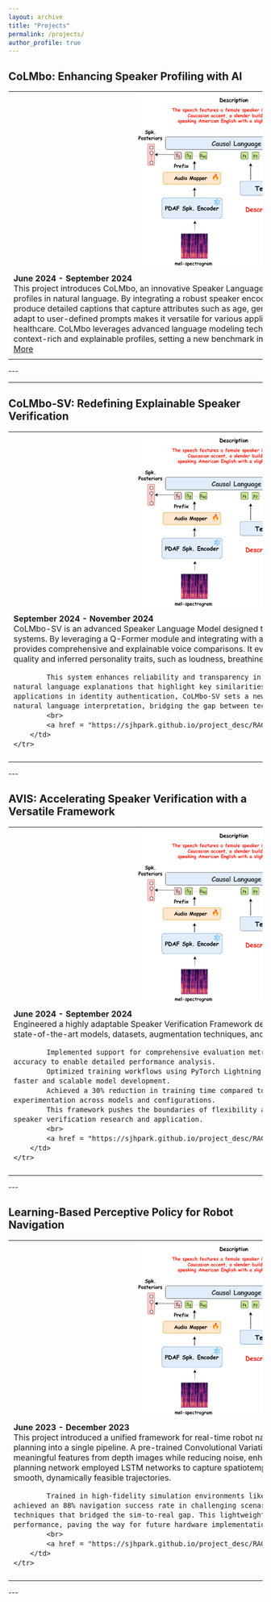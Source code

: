 ```yaml
---
layout: archive
title: "Projects"
permalink: /projects/
author_profile: true
---
```


## CoLMbo: Enhancing Speaker Profiling with AI
<table style="border: none; border-collapse: collapse;">
    <tr>
        <td style="padding: 0px; border: none;">
            <div style="width: 900px; height: 350px; border-radius: 15px; overflow: visible; text-align: center;">
                <img src="../images/colombo.png" alt="Project Image" style="width: 100%; height: 100%; object-fit: contain;">
            </div>
        </td>
    </tr>
    <tr>
        <td style="padding: 10px; border: none; vertical-align: top; font-size: 16px;">
            <b>June 2024 - September 2024</b><br>
            This project introduces CoLMbo, an innovative Speaker Language Model designed to generate descriptive speaker profiles in natural language. By integrating a robust speaker encoder with prompt-based conditioning, CoLMbo can produce detailed captions that capture attributes such as age, gender, accent, and dialect. The model's ability to adapt to user-defined prompts makes it versatile for various applications, including forensics, customer service, and healthcare. CoLMbo leverages advanced language modeling techniques and speaker embeddings to provide context-rich and explainable profiles, setting a new benchmark in speaker recognition systems.
            <br>
            <a href = "https://sjhpark.github.io/project_desc/RAG">More</a>
        </td>
    </tr>
</table>
---

---

## CoLMbo-SV: Redefining Explainable Speaker Verification
<table style="border: none; border-collapse: collapse;">
    <tr>
        <td style="padding: 0px; border: none;">
            <div style="width: 900px; height: 350px; border-radius: 15px; overflow: visible; text-align: center;">
                <img src="../images/colombo.png" alt="Project Image" style="width: 100%; height: 100%; object-fit: contain;">
            </div>
        </td>
    </tr>
    <tr>
        <td style="padding: 10px; border: none; vertical-align: top; font-size: 16px;">
            <b>September 2024 - November 2024</b><br>
            CoLMbo-SV is an advanced Speaker Language Model designed to transform traditional speaker verification systems. By leveraging a Q-Former module and integrating with a Large Language Model (LLM), CoLMbo-SV provides comprehensive and explainable voice comparisons. It evaluates two speech inputs to analyze both voice quality and inferred personality traits, such as loudness, breathiness, and OCEAN personality dimensions.

            This system enhances reliability and transparency in speaker verification tasks by generating natural language explanations that highlight key similarities and differences between speakers. With applications in identity authentication, CoLMbo-SV sets a new benchmark for combining audio processing with natural language interpretation, bridging the gap between technical precision and user-friendly insights.
            <br>
            <a href = "https://sjhpark.github.io/project_desc/RAG">More</a>
        </td>
    </tr>
</table>
---


## AVIS: Accelerating Speaker Verification with a Versatile Framework
<table style="border: none; border-collapse: collapse;">
    <tr>
        <td style="padding: 0px; border: none;">
            <div style="width: 900px; height: 350px; border-radius: 15px; overflow: visible; text-align: center;">
                <img src="../images/colombo.png" alt="Project Image" style="width: 100%; height: 100%; object-fit: contain;">
            </div>
        </td>
    </tr>
    <tr>
        <td style="padding: 10px; border: none; vertical-align: top; font-size: 16px;">
            <b>June 2024 - September 2024</b><br>
            Engineered a highly adaptable Speaker Verification Framework designed to integrate seamlessly with a variety of state-of-the-art models, datasets, augmentation techniques, and feature extractors. Key achievements include:

            Implemented support for comprehensive evaluation metrics such as Equal Error Rate (EER) and accuracy to enable detailed performance analysis.
            Optimized training workflows using PyTorch Lightning, leveraging distributed multi-GPU support for faster and scalable model development.
            Achieved a 30% reduction in training time compared to standard PyTorch frameworks, enabling rapid experimentation across models and configurations.
            This framework pushes the boundaries of flexibility and efficiency, setting a new standard for speaker verification research and application.
            <br>
            <a href = "https://sjhpark.github.io/project_desc/RAG">More</a>
        </td>
    </tr>
</table>
---

## Learning-Based Perceptive Policy for Robot Navigation
<table style="border: none; border-collapse: collapse;">
    <tr>
        <td style="padding: 0px; border: none;">
            <div style="width: 900px; height: 350px; border-radius: 15px; overflow: visible; text-align: center;">
                <img src="../images/colombo.png" alt="Project Image" style="width: 100%; height: 100%; object-fit: contain;">
            </div>
        </td>
    </tr>
    <tr>
        <td style="padding: 10px; border: none; vertical-align: top; font-size: 16px;">
            <b>June 2023 - December 2023</b><br>
            This project introduced a unified framework for real-time robot navigation by integrating perception and path planning into a single pipeline. A pre-trained Convolutional Variational Autoencoder (CVAE) was utilized to extract meaningful features from depth images while reducing noise, enhancing the accuracy of downstream tasks. The planning network employed LSTM networks to capture spatiotemporal dependencies, enabling the generation of smooth, dynamically feasible trajectories.

            Trained in high-fidelity simulation environments like Gazebo and Matterport3D, the framework achieved an 88% navigation success rate in challenging scenarios, thanks to advanced data augmentation techniques that bridged the sim-to-real gap. This lightweight and efficient architecture ensures real-time performance, paving the way for future hardware implementations in complex, real-world environments.
            <br>
            <a href = "https://sjhpark.github.io/project_desc/RAG">More</a>
        </td>
    </tr>
</table>
---